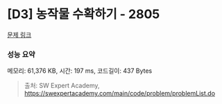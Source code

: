 # [D3] 농작물 수확하기 - 2805 

[문제 링크](https://swexpertacademy.com/main/code/problem/problemDetail.do?contestProbId=AV7GLXqKAWYDFAXB) 

### 성능 요약

메모리: 61,376 KB, 시간: 197 ms, 코드길이: 437 Bytes



> 출처: SW Expert Academy, https://swexpertacademy.com/main/code/problem/problemList.do
